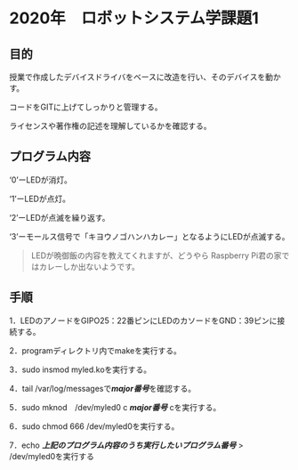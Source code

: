 # 2020年　ロボットシステム学課題1
## 目的
授業で作成したデバイスドライバをベースに改造を行い、そのデバイスを動かす。

コードをGITに上げてしっかりと管理する。

ライセンスや著作権の記述を理解しているかを確認する。

## プログラム内容
‘0’ーLEDが消灯。

‘1’ーLEDが点灯。

‘2’ーLEDが点滅を繰り返す。

‘3’ーモールス信号で「キヨウノゴハンハカレー」となるようにLEDが点滅する。
>LEDが晩御飯の内容を教えてくれますが、どうやら Raspberry Pi君の家ではカレーしか出ないようです。

## 手順
1．LEDのアノードをGIPO25：22番ピンにLEDのカソードをGND：39ピンに接続する。

2．programディレクトリ内でmakeを実行する。

3．sudo insmod myled.koを実行する。

4．tail /var/log/messagesで***major番号***を確認する。

5．sudo mknod　/dev/myled0 c ***major番号*** cを実行する。

6．sudo chmod 666 /dev/myled0を実行する。

7．echo ***上記のプログラム内容のうち実行したいプログラム番号*** > /dev/myled0を実行する
